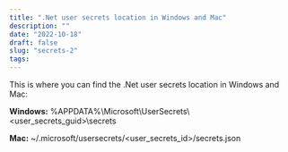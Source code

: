```yaml
---
title: ".Net user secrets location in Windows and Mac"
description: ""
date: "2022-10-18"
draft: false
slug: "secrets-2"
tags:
---
```


<!--kg-card-begin: html-->
<p>This is where you can find the .Net user secrets location in Windows and Mac:</p>

<p><strong>Windows:</strong> %APPDATA%\Microsoft\UserSecrets\&lt;user_secrets_guid>\secrets</p>

<p><strong>Mac:</strong> ~/.microsoft/usersecrets/&lt;user_secrets_id>/secrets.json</p>
<!--kg-card-end: html-->
